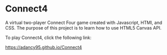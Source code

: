 # Connect4
A virtual two-player Connect Four game created with Javascript, HTMl, and CSS. 
The purpose of this project is to learn how to use HTML5 Canvas API.

To play Connect4, click the following link:

https://adancy95.github.io/Connect4
